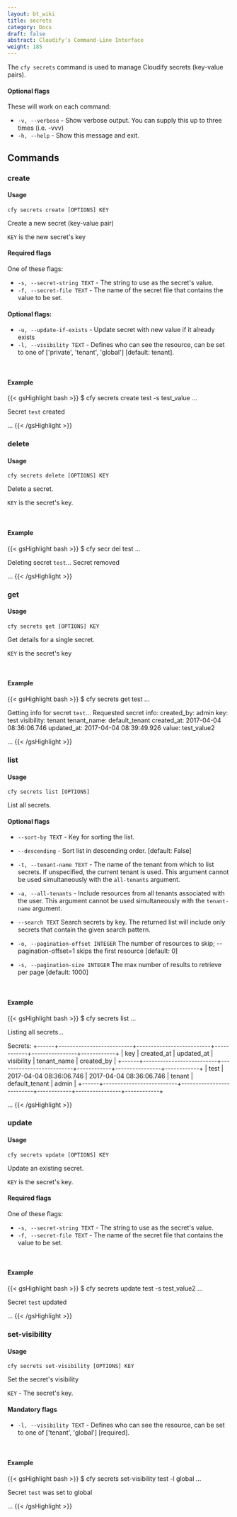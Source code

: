 ```yaml
---
layout: bt_wiki
title: secrets
category: Docs
draft: false
abstract: Cloudify's Command-Line Interface
weight: 185
---
```


The `cfy secrets` command is used to manage Cloudify secrets (key-value pairs). 

#### Optional flags

These will work on each command:

* `-v, --verbose` - Show verbose output. You can supply this up to three times (i.e. -vvv)
* `-h, --help` - Show this message and exit.

## Commands

### create

#### Usage
`cfy secrets create [OPTIONS] KEY`
 
Create a new secret (key-value pair)

`KEY` is the new secret's key

#### Required flags

One of these flags:

* `-s, --secret-string TEXT` - The string to use as the secret's value.
* `-f, --secret-file TEXT` - The name of the secret file that contains the value to be set.

#### Optional flags:

* `-u, --update-if-exists` - Update secret with new value if it already exists
* `-l, --visibility TEXT` - Defines who can see the resource, can be set to one of ['private', 'tenant', 'global'] [default: tenant].

&nbsp;
#### Example

{{< gsHighlight  bash  >}}
$ cfy secrets create test -s test_value
...

Secret `test` created

...
{{< /gsHighlight >}}

### delete

#### Usage 
`cfy secrets delete [OPTIONS] KEY`

Delete a secret.

`KEY` is the secret's key.

&nbsp;
#### Example

{{< gsHighlight  bash  >}}
$ cfy secr del test
...

Deleting secret `test`...
Secret removed

...
{{< /gsHighlight >}}

### get

#### Usage 
`cfy secrets get [OPTIONS] KEY`

Get details for a single secret.

`KEY` is the secret's key


&nbsp;
#### Example

{{< gsHighlight  bash  >}}
$ cfy secrets get test
...

Getting info for secret `test`...
Requested secret info:
created_by:     admin
key:            test
visibility:     tenant
tenant_name:    default_tenant
created_at:     2017-04-04 08:36:06.746 
updated_at:     2017-04-04 08:39:49.926 
value:          test_value2

...
{{< /gsHighlight >}}

### list

#### Usage 
`cfy secrets list [OPTIONS]`

List all secrets.

#### Optional flags

*  `--sort-by TEXT` - Key for sorting the list.
*  `--descending` - Sort list in descending order. [default: False]
*  `-t, --tenant-name TEXT` -  The name of the tenant from which to list secrets. If unspecified, the current tenant is
                            used. This argument cannot be used simultaneously with the `all-tenants` argument.
*  `-a, --all-tenants` -    Include resources from all tenants associated with
                            the user. This argument cannot be used simultaneously with the `tenant-name` argument.  

*  `--search TEXT`     Search secrets by key. The returned list will include only secrets that contain the given search pattern.

*  `-o, --pagination-offset INTEGER`       The number of resources to skip;
                                  --pagination-offset=1 skips the first resource [default: 0]

*  `-s, --pagination-size INTEGER`       The max number of results to retrieve per page [default: 1000]


&nbsp;
#### Example

{{< gsHighlight  bash  >}}
$ cfy secrets list
...

Listing all secrets...

Secrets:
+------+--------------------------+--------------------------+------------+----------------+------------+
| key  |        created_at        |        updated_at        | visibility |  tenant_name   | created_by |
+------+--------------------------+--------------------------+------------+----------------+------------+
| test | 2017-04-04 08:36:06.746  | 2017-04-04 08:36:06.746  |   tenant   | default_tenant |   admin    |
+------+--------------------------+--------------------------+------------+----------------+------------+

...
{{< /gsHighlight >}}

### update

#### Usage 
`cfy secrets update [OPTIONS] KEY`

Update an existing secret.

`KEY` is the secret's key.

#### Required flags

One of these flags:

* `-s, --secret-string TEXT` - The string to use as the secret's value.
* `-f, --secret-file TEXT` - The name of the secret file that contains the value to be set.


&nbsp;
#### Example

{{< gsHighlight  bash  >}}
$ cfy secrets update test -s test_value2
...

Secret `test` updated

...
{{< /gsHighlight >}}

### set-visibility

#### Usage
`cfy secrets set-visibility [OPTIONS] KEY`

Set the secret's visibility

`KEY` - The secret's key.

#### Mandatory flags

* `-l, --visibility TEXT` - Defines who can see the resource, can be set to one of ['tenant', 'global']  [required].

&nbsp;
#### Example

{{< gsHighlight  bash  >}}
$ cfy secrets set-visibility test -l global
...

Secret `test` was set to global

...
{{< /gsHighlight >}}
